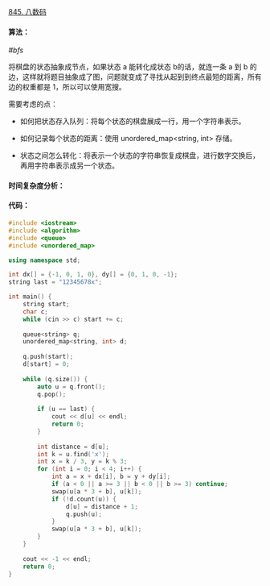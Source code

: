 [845. 八数码](https://www.acwing.com/problem/content/847/)

#### 算法：

*#bfs*

将棋盘的状态抽象成节点，如果状态 a 能转化成状态 b的话，就连一条 a 到 b 的边，这样就将题目抽象成了图，问题就变成了寻找从起到到终点最短的距离，所有边的权重都是 1，所以可以使用宽搜。

需要考虑的点：

- 如何把状态存入队列：将每个状态的棋盘展成一行，用一个字符串表示。

- 如何记录每个状态的距离：使用 unordered_map<string, int> 存储。
- 状态之间怎么转化：将表示一个状态的字符串恢复成棋盘，进行数字交换后，再用字符串表示成另一个状态。

#### 时间复杂度分析：



#### 代码：

```cpp
#include <iostream>
#include <algorithm>
#include <queue>
#include <unordered_map>

using namespace std;

int dx[] = {-1, 0, 1, 0}, dy[] = {0, 1, 0, -1};
string last = "12345678x";

int main() {
    string start;
    char c;
    while (cin >> c) start += c;
    
    queue<string> q;
    unordered_map<string, int> d;
    
    q.push(start);
    d[start] = 0;
    
    while (q.size()) {
        auto u = q.front();
        q.pop();
        
        if (u == last) {
            cout << d[u] << endl;
            return 0;
        }
        
        int distance = d[u];
        int k = u.find('x');
        int x = k / 3, y = k % 3;
        for (int i = 0; i < 4; i++) {
            int a = x + dx[i], b = y + dy[i];
            if (a < 0 || a >= 3 || b < 0 || b >= 3) continue;
            swap(u[a * 3 + b], u[k]);
            if (!d.count(u)) {
                d[u] = distance + 1;
                q.push(u);
            }
            swap(u[a * 3 + b], u[k]);
        }
    }
    
    cout << -1 << endl;
    return 0;
}
```

